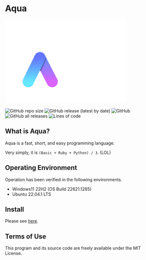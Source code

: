 # Aqua

<!-- READMEソースを見てるそこの君! Aquaは、BasicとPythonとRubyを足して3で割ったような言語だぞ! -->

<img src="./image/aqua-full.png" width="400px"></img>

![GitHub repo size](https://img.shields.io/github/repo-size/e6nlaq/aqua?label=Repo%20Size&logo=github) ![GitHub release (latest by date)](https://img.shields.io/github/v/release/e6nlaq/aqua?color=%233FB950&label=Latest%20Release&logo=github) ![GitHub](https://img.shields.io/github/license/e6nlaq/aqua?label=License) ![GitHub all releases](https://img.shields.io/github/downloads/e6nlaq/aqua/total?label=Download&logo=github) ![Lines of code](https://img.shields.io/tokei/lines/github/e6nlaq/aqua?label=Code%20Lines)

## What is Aqua?

Aqua is a fast, short, and easy programming language.

Very simply, it is `(Basic + Ruby + Python) / 3`. (LOL)

## Operating Environment

Operation has been verified in the following environments.

- Windows11 22H2 (OS Build 22621.1265)
- Ubuntu 22.04.1 LTS

## Install

Please see [here](./docs/install.md).

## Terms of Use

This program and its source code are freely available under the MIT License.
